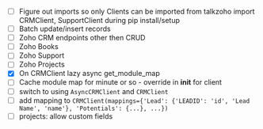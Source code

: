 - [ ] Figure out imports so only Clients can be imported from talkzoho import CRMClient, SupportClient during pip install/setup
- [ ] Batch update/insert records
- [ ] Zoho CRM endpoints other then CRUD
- [ ] Zoho Books
- [ ] Zoho Support
- [ ] Zoho Projects
- [x] On CRMClient lazy async get_module_map
- [ ] Cache module map for minute or so - override in __init__ for client
- [ ] switch to using `AsyncCRMClient` and `CRMClient`
- [ ] add mapping to `CRMClient(mappings={'Lead': {'LEADID': 'id', 'Lead Name', 'name'}, 'Potentials': {...}, ...})`
- [ ] projects: allow custom fields
